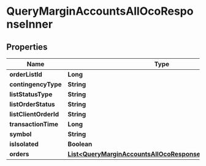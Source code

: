 

# QueryMarginAccountsAllOcoResponseInner


## Properties

| Name | Type | Description | Notes |
|------------ | ------------- | ------------- | -------------|
|**orderListId** | **Long** |  |  [optional] |
|**contingencyType** | **String** |  |  [optional] |
|**listStatusType** | **String** |  |  [optional] |
|**listOrderStatus** | **String** |  |  [optional] |
|**listClientOrderId** | **String** |  |  [optional] |
|**transactionTime** | **Long** |  |  [optional] |
|**symbol** | **String** |  |  [optional] |
|**isIsolated** | **Boolean** |  |  [optional] |
|**orders** | [**List&lt;QueryMarginAccountsAllOcoResponseInnerOrdersInner&gt;**](QueryMarginAccountsAllOcoResponseInnerOrdersInner.md) |  |  [optional] |



